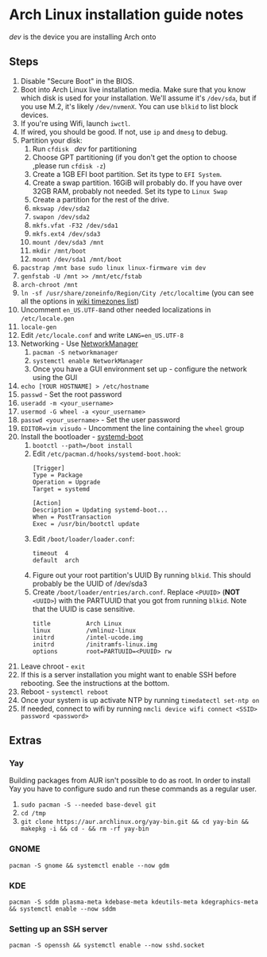 # Arch Linux installation guide notes

_dev_ is the device you are installing Arch onto

## Steps

1. Disable "Secure Boot" in the BIOS.
1. Boot into Arch Linux live installation media. Make sure that you know which disk is used for your
   installation. We'll assume it's `/dev/sda`, but if you use M.2, it's likely `/dev/nvmenX`.  You can use `blkid` to list block devices.
1. If you're using Wifi, launch `iwctl`.
1. If wired, you should be good. If not, use `ip` and `dmesg` to debug.
1. Partition your disk:
   1. Run `cfdisk ` _dev_ for partitioning
   1. Choose GPT partitioning (if you don't get the option to choose ,please run `cfdisk -z`)
   1. Create a 1GB EFI boot partition. Set its type to `EFI System`. 
   1. Create a swap partition. 16GiB will probably do. If you have over 32GB RAM, probably not needed. Set its type to `Linux Swap`
   1. Create a partition for the rest of the drive.
   1. `mkswap /dev/sda2`
   1. `swapon /dev/sda2`
   1. `mkfs.vfat -F32 /dev/sda1`
   1. `mkfs.ext4 /dev/sda3`
   1. `mount /dev/sda3 /mnt`
   1. `mkdir /mnt/boot`
   1. `mount /dev/sda1 /mnt/boot`
1. `pacstrap /mnt base sudo linux linux-firmware vim dev`
1. `genfstab -U /mnt >> /mnt/etc/fstab`
1. `arch-chroot /mnt`
1. `ln -sf /usr/share/zoneinfo/Region/City /etc/localtime` (you can see all the options in [wiki timezones list](https://en.wikipedia.org/wiki/List_of_tz_database_time_zones))
1. Uncomment `en_US.UTF-8`and other needed localizations in `/etc/locale.gen`
1. `locale-gen`
1. Edit `/etc/locale.conf` and write `LANG=en_US.UTF-8`
1. Networking - Use [NetworkManager](https://wiki.archlinux.org/index.php/NetworkManager)
   1. `pacman -S networkmanager`
   1. `systemctl enable NetworkManager`
   1. Once you have a GUI environment set up - configure the network using the GUI
1. `echo [YOUR HOSTNAME] > /etc/hostname`
1. `passwd` - Set the root password
1. `useradd -m <your_username>`
1. `usermod -G wheel -a <your_username>`
1. `passwd <your_username>` - Set the user password
1. `EDITOR=vim visudo` - Uncomment the line containing the `wheel` group
1. Install the bootloader - [systemd-boot](https://wiki.archlinux.org/index.php/Systemd-boot)
    1. `bootctl --path=/boot install`
    1. Edit `/etc/pacman.d/hooks/systemd-boot.hook`:
       ```
       [Trigger]
       Type = Package
       Operation = Upgrade
       Target = systemd

       [Action]
       Description = Updating systemd-boot...
       When = PostTransaction
       Exec = /usr/bin/bootctl update
       ```
    1. Edit `/boot/loader/loader.conf`:
       ```
       timeout  4
       default  arch
       ```
    1. Figure out your root partition's UUID By running `blkid`. This should probably be the UUID of /dev/sda3
    1. Create `/boot/loader/entries/arch.conf`. Replace `<PUUID>` (**NOT** `<UUID>`) with the PARTUUID that you got from
    running `blkid`. Note that the UUID is case sensitive.
       ```
       title          Arch Linux
       linux          /vmlinuz-linux
       initrd         /intel-ucode.img
       initrd         /initramfs-linux.img
       options        root=PARTUUID=<PUUID> rw
       ```
1. Leave chroot - `exit`
1. If this is a server installation you might want to enable SSH before rebooting. See the
   instructions at the bottom.
1. Reboot - `systemctl reboot`
1. Once your system is up activate NTP by running `timedatectl set-ntp on`
1. If needed, connect to wifi by running `nmcli device wifi connect <SSID> password <password>`

## Extras
### Yay
Building packages from AUR isn't possible to do as root. In order to install Yay you have to
configure sudo and run these commands as a regular user.

1. `sudo pacman -S --needed base-devel git`
1. `cd /tmp`
1. `git clone https://aur.archlinux.org/yay-bin.git && cd yay-bin && makepkg -i && cd - && rm -rf yay-bin`

### GNOME
```pacman -S gnome && systemctl enable --now gdm```

### KDE
```pacman -S sddm plasma-meta kdebase-meta kdeutils-meta kdegraphics-meta && systemctl enable --now sddm```

### Setting up an SSH server
```pacman -S openssh && systemctl enable --now sshd.socket```
